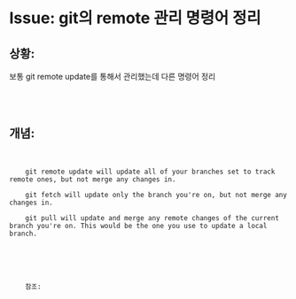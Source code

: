 <!--
author: Dailyscat
purpose: issue arrange
rules:
 (1) 헤더와 문단사이
    <br/>
    <br/>
 (2) 코드가 작성되는 부분은 >로 정리
 (3) 참조는 해당 내용 바로 아래
    <br/>
    <br/>
 (4) 명령어는 bold
 (5) 방안은 ## 안의 과정은 ###
-->

# Issue: git의 remote 관리 명령어 정리

## 상황:
보통 git remote update를 통해서 관리했는데 다른 명령어 정리

<br/>


<br/>

## 개념:

<br/>

        git remote update will update all of your branches set to track remote ones, but not merge any changes in.

        git fetch will update only the branch you're on, but not merge any changes in.

        git pull will update and merge any remote changes of the current branch you're on. This would be the one you use to update a local branch.
<br/>
<br/>
<br/>

        참조:

<br/>


